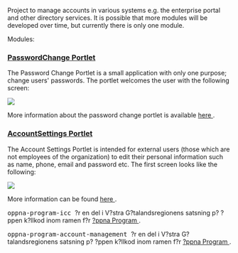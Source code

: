 
<td id="wikicontent" class="psdescription">
  <p>
    Project to manage accounts in various systems e.g. the enterprise portal and other directory services. It is possible that more modules will be developed over time, but currently there is only one module. 
  </p>
  <p>
    Modules: 
  </p>
  <h3>
    <a name="">
    </a>
    <a href="https://github.com/Vastra-Gotalandsregionen/oppna-program-account-management/wiki/PasswordChangePortlet" rel="nofollow">
      PasswordChange Portlet
    </a>
  </h3>
  <p>
    The Password Change Portlet is a small application with only one purpose; change users' passwords. The portlet welcomes the user with the following screen: 
  </p>
  <p>
    <img src="https://oppna-program-account-management.googlecode.com/svn/wiki/images/changePassword_screenshot.png"/>
  </p>
  <p>
    More information about the password change portlet is available 
    <a href="https://github.com/Vastra-Gotalandsregionen/oppna-program-account-management/wiki/PasswordChangePortlet" rel="nofollow">
      here
    </a>
    . 
  </p>
  <h3>
    <a name="">
    </a>
    <a href="https://github.com/Vastra-Gotalandsregionen/oppna-program-account-management/wiki/AccountSettingsPortlet" rel="nofollow">
      AccountSettings Portlet
    </a>
  </h3>
  <p>
    The Account Settings Portlet is intended for external users (those which are not employees of the organization) to edit their personal information such as name, phone, email and password etc. The first screen looks like the following: 
  </p>
  <p>
    <img src="https://oppna-program-account-management.googlecode.com/svn/wiki/images/accountSettings_screenshot.png"/>
  </p>
  <p>
    More information can be found 
    <a href="https://github.com/Vastra-Gotalandsregionen/oppna-program-account-management/wiki/AccountSettingsPortlet" rel="nofollow">
      here
    </a>
    . 
  </p>
</td>

  <p>
    <tt>
      oppna-program-icc
    </tt>
     ?r en del i V?stra G?talandsregionens satsning p? ?ppen k?llkod inom ramen f?r 
    <a href="https://github.com/Vastra-Gotalandsregionen//oppna-program">
      ?ppna Program
    </a>
    . 
  </p>
  <p>
    <tt>
      oppna-program-account-management
    </tt>
     ?r en del i V?stra G?talandsregionens satsning p? ?ppen k?llkod inom ramen f?r 
    <a href="https://github.com/Vastra-Gotalandsregionen//oppna-program">
      ?ppna Program
    </a>
    . 
  </p>